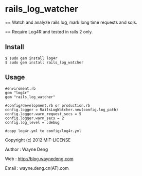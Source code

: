 rails_log_watcher
=================

== Watch and analyze rails log, mark long time requests and sqls.

== Require Log4R and tested in rails 2 only.

## Install
  
    $ sudo gem install log4r
    $ sudo gem install rails_log_watcher
  
## Usage

    #enviroment.rb
    gem "log4r"
    gem "rails_log_watcher"

    #config/development.rb or production.rb
    config.logger = RailsLogWatcher.new(config.log_path)
    config.logger.warn_request_secs = 5
    config.logger.warn_secs = 2
    config.log_level = :debug

    #copy log4r.yml to config/log4r.yml

Copyright (c) 2012  MIT-LICENSE

Author : Wayne Deng

Web    : http://blog.waynedeng.com

Email  : wayne.deng.cn(AT).com

